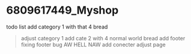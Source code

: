 # 6809617449_Myshop

todo list
add category 1 with that 4 bread
>adjust category 1
add cate 2 with 4 normal world bread
add footer 
>fixing footer bug AW HELL NAW
add conecter
adjust page 
